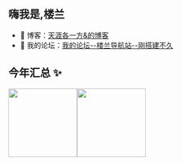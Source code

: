 ## 嗨我是,楼兰

- 🤔 博客：<a href="https://blog.csdn.net/loulansd" target="_blank">天涯各一方&的博客</a>
- 👭 我的论坛：<a target="_blank" href="https://www.loulansd.com/">我的论坛--楼兰导航站--刚搭建不久</a>

## 今年汇总 ✨

<img align="" height="137px" src="https://github-readme-stats.vercel.app/api?username=loulan-ZD&hide_title=true&hide_border=true&show_icons=true&include_all_commits=true&line_height=21&bg_color=0,EE9AE5,E96D71,E96D71,5961F9&theme=graywhite&locale=cn" /><img align="" height="137px" src="https://github-readme-stats.vercel.app/api/top-langs/?username=loulan-zd&hide_title=true&hide_border=true&layout=compact&bg_color=0,73FA79,73FDFF,D783FF&theme=graywhite&locale=cn" />
